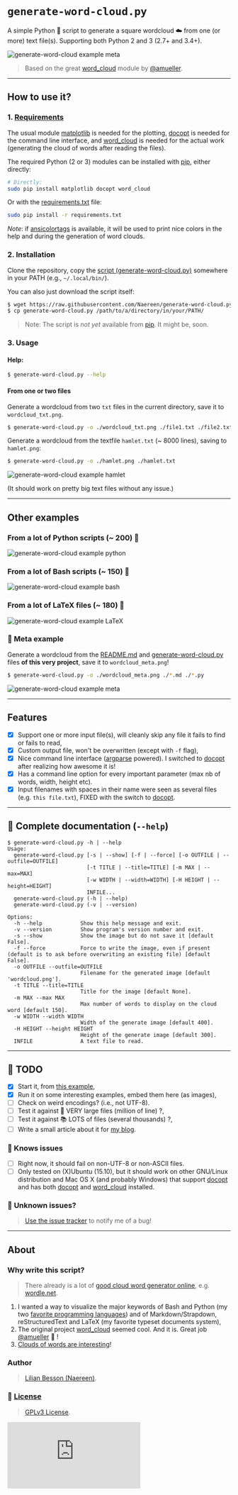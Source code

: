 # ``generate-word-cloud.py``
A simple Python :snake: script to generate a square wordcloud :cloud: from one (or more) text file(s).
Supporting both Python 2 and 3 (2.7+ and 3.4+).

![generate-word-cloud example meta](./wordcloud_meta.png)

> Based on the great [word_cloud](https://github.com/amueller/word_cloud/) module by [@amueller](https://github.com/amueller/).

----

## How to use it?
### 1. [Requirements](requirements.txt)
The usual module [matplotlib](http://matplotlib.org/) is needed for the plotting,
[docopt](https://github.com/docopt/docopt) is needed for the command line interface,
and [word_cloud](https://github.com/amueller/word_cloud/) is needed for the actual work (generating the cloud of words after reading the files).

The required Python (2 or 3) modules can be installed with [pip](http://pip.readthedocs.io/), either directly:

```bash
# Directly:
sudo pip install matplotlib docopt word_cloud
```

Or with the [requirements.txt](requirements.txt) file:
```bash
sudo pip install -r requirements.txt
```

*Note*: if [ansicolortags](https://pypi.python.org/pypi/ansicolortags) is available, it will be used to print nice colors in the help and during the generation of word clouds.

### 2. Installation
Clone the repository, copy the [script (generate-word-cloud.py)](./generate-word-cloud.py) somewhere in your PATH (e.g., ``~/.local/bin/``).

You can also just download the script itself:

```bash
$ wget https://raw.githubusercontent.com/Naereen/generate-word-cloud.py/master/generate-word-cloud.py
$ cp generate-word-cloud.py /path/to/a/directory/in/your/PATH/
```

> Note: The script is *not yet* available from [pip](http://www.pip-installer.org/). It might be, soon.

### 3. Usage
#### Help:
```bash
$ generate-word-cloud.py --help
```

#### From one or two files
Generate a wordcloud from two `txt` files in the current directory, save it to `wordcloud_txt.png`.

```bash
$ generate-word-cloud.py -o ./wordcloud_txt.png ./file1.txt ./file2.txt
```

Generate a wordcloud from the textfile `hamlet.txt` (~ 8000 lines), saving to `hamlet.png`:

```bash
$ generate-word-cloud.py -o ./hamlet.png ./hamlet.txt
```
![generate-word-cloud example hamlet](./wordcloud_hamlet.png)

(It should work on pretty big text files without any issue.)

----

## Other examples
### From a lot of Python scripts (~ 200) :snake:
![generate-word-cloud example python](./wordcloud_python.png)

### From a lot of Bash scripts (~ 150) :shell:
![generate-word-cloud example bash](./wordcloud_bash.png)

### From a lot of LaTeX files (~ 180) :eggplant:
![generate-word-cloud example LaTeX](./wordcloud_latex.png)

### :art: Meta example
Generate a wordcloud from the [README.md](./README.md) and [generate-word-cloud.py](./generate-word-cloud.py) files **of this very project**, save it to `wordcloud_meta.png`!

```bash
$ generate-word-cloud.py -o ./wordcloud_meta.png ./*.md ./*.py
```
![generate-word-cloud example meta](./wordcloud_meta.png)

----

## Features
- [x] Support one or more input file(s), will cleanly skip any file it fails to find or fails to read,
- [x] Custom output file, won't be overwritten (except with `-f` flag),
- [x] Nice command line interface ([argparse](https://docs.python.org/2.7/library/argparse.html) powered). I switched to [docopt](https://github.com/docopt/docopt) after realizing how awesome it is!
- [x] Has a command line option for every important parameter (max nb of words, width, height etc).
- [x] Input filenames with spaces in their name were seen as several files (e.g. ``this file.txt``), FIXED with the switch to [docopt](https://github.com/docopt/docopt).

----

## :page_with_curl: Complete documentation (`--help`)
```
$ generate-word-cloud.py -h | --help
Usage:
  generate-word-cloud.py [-s | --show] [-f | --force] [-o OUTFILE | --outfile=OUTFILE]
                         [-t TITLE | --title=TITLE] [-m MAX | --max=MAX]
                         [-w WIDTH | --width=WIDTH] [-H HEIGHT | --height=HEIGHT]
                         INFILE...
  generate-word-cloud.py (-h | --help)
  generate-word-cloud.py (-v | --version)

Options:
  -h --help            Show this help message and exit.
  -v --version         Show program's version number and exit.
  -s --show            Show the image but do not save it [default False].
  -f --force           Force to write the image, even if present (default is to ask before overwriting an existing file) [default False].
  -o OUTFILE --outfile=OUTFILE
                       Filename for the generated image [default 'wordcloud.png'].
  -t TITLE --title=TITLE
                       Title for the image [default None].
  -m MAX --max MAX
                       Max number of words to display on the cloud word [default 150].
  -w WIDTH --width WIDTH
                       Width of the generate image [default 400].
  -H HEIGHT --height HEIGHT
                       Height of the generate image [default 300].
  INFILE               A text file to read.
```

----

## :memo: TODO
- [x] Start it, from [this example](https://github.com/amueller/word_cloud/blob/master/examples/simple.py),
- [x] Run it on some interesting examples, embed them here (as images),
- [ ] Check on weird encodings? (i.e., not UTF-8).
- [ ] Test it against :closed_book: VERY large files (million of line) ?,
- [ ] Test it against :books: LOTS of files (several thousands) ?,
- [ ] Write a small article about it for [my blog](http://perso.crans.org/besson/).

### :bug: Knows issues
- [ ] Right now, it should fail on non-UTF-8 or non-ASCII files.
- [ ] Only tested on (X)Ubuntu (15.10), but it should work on other GNU/Linux distribution and Mac OS X (and probably Windows) that support [docopt](https://github.com/docopt/docopt) and has both [docopt](https://github.com/docopt/docopt) and [word_cloud](https://github.com/amueller/word_cloud/) installed.

### :bug: **Unknown issues?**
> [Use the issue tracker](https://github.com/Naereen/generate-word-cloud.py/issues/new) to notify me of a bug!

----

## About
### Why write this script?
> There already is a lot of [good cloud word generator online](https://duckduckgo.com/?q=cloud+word+generator&ia=web), e.g. [wordle.net](http://www.wordle.net/).

1. I wanted a way to visualize the major keywords of Bash and Python (my two [favorite programming languages](https://wakatime.com/@lbesson)) and of Markdown/Strapdown, reStructuredText and LaTeX (my favorite typeset documents system),
2. The original project [word_cloud](https://github.com/amueller/word_cloud/) seemed cool. And it is. Great job [@amueller](https://github.com/amueller/) :clap: !
3. [Clouds of words are interesting](https://www.academia.edu/20224642/)!

### Author
> [Lilian Besson (Naereen)](https://github.com/Naereen/).

### :scroll: [License](./LICENSE)
> [GPLv3 License](http://www.gnu.org/licenses/gpl.html).

[![Analytics](https://ga-beacon.appspot.com/UA-38514290-17/github.com/Naereen/generate-word-cloud.py/README.md?pixel)](https://github.com/Naereen/generate-word-cloud.py/)
